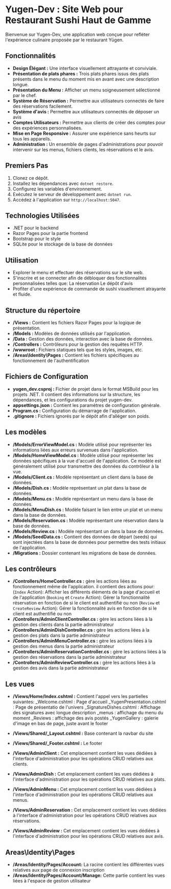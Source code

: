 # Yugen-Dev : Site Web pour Restaurant Sushi Haut de Gamme

Bienvenue sur Yugen-Dev, une application web conçue pour refléter l'expérience culinaire proposée par le restaurant Yūgen.

## Fonctionnalités

- **Design Élégant :** Une interface visuellement attrayante et conviviale.
- **Présentation de plats phares :** Trois plats phares issus des plats présents dans le menu du moment mis en avant avec une description longue.
- **Présentation du Menu :** Afficher un menu soigneusement sélectionné par le chef.
- **Système de Réservation :** Permettre aux utilisateurs connectés de faire des réservations facilement.
- **Système d'avis :** Permettre aux utilisateurs connectés de déposer un avis
- **Comptes Utilisateurs :** Permettre aux clients de créer des comptes pour des expériences personnalisées.
- **Mise en Page Responsive :** Assurer une expérience sans heurts sur tous les appareils.
- **Administration :** Un ensemble de pages d'administrations pour pouvoir intervenir sur les menus, fichiers clients, les réservations et le avis.

## Premiers Pas

1. Clonez ce dépôt.
2. Installez les dépendances avec `dotnet restore`.
3. Configurez les variables d'environnement.
4. Exécutez le serveur de développement avec `dotnet run`.
5. Accédez à l'application sur `http://localhost:5047`.

## Technologies Utilisées

- .NET pour le backend
- Razor Pages pour la partie frontend
- Bootstrap pour le style
- SQLite pour le stockage de la base de données

## Utilisation

- Explorer le menu et effectuer des réservations sur le site web.
- S'inscrire et se connecter afin de débloquer des fonctionnalités personnalisées telles que:
La réservation
Le dépôt d'avis
- Profiter d'une expérience de commande de sushi visuellement atrayante et fluide.

## Structure du répertoire

- **/Views :** Contient les fichiers Razor Pages pour la logique de présentation.
- **/Models :** Modèles de données utilisés par l'application.
- **/Data :** Gestion des données, interaction avec la base de données.
- **/Controllers :** Contrôleurs pour la gestion des requêtes HTTP.
- **/wwwroot :** Fichiers statiques tels que les styles, images, etc.
- **/Areas\Identity\Pages :** Contient les fichiers spécifiques au fonctionnement de l'authentification

## Fichiers de Configuration

- **yugen_dev.csproj :** Fichier de projet dans le format MSBuild pour les projets .NET. Il contient des informations sur la structure, les dépendances, et les configurations du projet yugen-dev.
- **appsettings.json :** Contient les paramètres de configuration générale.
- **Program.cs :** Configuration du démarrage de l'application.
- **.gitignore :** Fichiers ignorés par le dépôt afin d'alléger son poids.

## Les modèles

- **/Models/ErrorViewModel.cs :** Modèle utilisé pour représenter les informations liées aux erreurs survenues dans l'application.
- **/Models/HomeViewModel.cs :** Modèle utilisé pour représenter les données spécifiques à la vue d'accueil de l'application. Ce modèle est généralement utilisé pour transmettre des données du contrôleur à la vue.
- **/Models/Client.cs :** Modèle représentant un client dans la base de données.
- **/Models/Dish.cs :** Modèle représentant un plat dans la base de données.
- **/Models/Menu.cs :** Modèle représentant un menu dans la base de données.
- **/Models/MenuDish.cs :** Modèle faisant le lien entre un plat et un menu dans la base de données.
- **/Models/Reservation.cs :** Modèle représentant une réservation dans la base de données.
- **/Models/Review.cs :** Modèle représentant un dans la base de données.
- **/Models/SeedData.cs :** Contient des données de départ (seeds) qui sont injectées dans la base de données pour permettre des tests initiaux de l'application.
- **/Migrations :** Dossier contenant les migrations de base de données.

## Les contrôleurs

- **/Controllers/HomeController.cs :** gère les actions liées au fonctionnement même de l'application. il contient des actions pour:
(`Index` Action): Afficher les différents éléments de la page d'accueil et de l'application 
(`Booking` et `Create` Action): Gérer la fonctionnalité réservation en fonction de si le client est authentifié ou non 
(`Review` et `CreateReview` Action): Gérer la fonctionnalité avis en fonction de si le client est authentifié ou non
- **/Controllers/AdminClientController.cs :**  gère les actions liées à la gestion des clients dans la partie administrateur
- **/Controllers/AdminDishController.cs :**  gère les actions liées à la gestion des plats dans la partie administrateur
- **/Controllers/AdminMenuController.cs :**  gère les actions liées à la gestion des menus dans la partie administrateur
- **/Controllers/AdminReservationController.cs :**  gère les actions liées à la gestion des réservations dans la partie administrateur
- **/Controllers/AdminReviewController.cs :**  gère les actions liées à la gestion des avis dans la partie administrateur

## Les vues

- **/Views/Home/Index.cshtml :** Contient l'appel vers les partielles suivantes:
_Welcome.cshtml : Page d'accueil
_YugenPresentation.cshtml : Page de présentatio de l'univers
_SignatureDishes.cshtml : Affichage des signatures avec longue description
_menus : affichage du menu du moment
_Reviews : affichage des avis postés
_YugenGallery : galerie d'image en bas de page, juste avant le footer

- **/Views/Shared/_Layout.cshtml :** Base contenant la navbar du site
- **/Views/Shared/_Footer.cshtml :** Le footer

- **/Views/AdminClient :** Cet emplacement contient les vues dédiées à l'interface d'administration pour les opérations CRUD relatives aux clients.
- **/Views/AdminDish :** Cet emplacement contient les vues dédiées à l'interface d'administration pour les opérations CRUD relatives aux plats.
- **/Views/AdminMenu :** Cet emplacement contient les vues dédiées à l'interface d'administration pour les opérations CRUD relatives aux menus.
- **/Views/AdminReservation :** Cet emplacement contient les vues dédiées à l'interface d'administration pour les opérations CRUD relatives aux réservations.
- **/Views/AdminReview :** Cet emplacement contient les vues dédiées à l'interface d'administration pour les opérations CRUD relatives aux avis.

## Areas\Identity\Pages

- **/Areas/Identity/Pages/Account:** La racine contient les différentes vues relatives aux page de connexion inscription
- **/Areas/Identity/Pages/Account/Manage:** Cette partie contient les vues liées à l'espace de gestion utilisateur